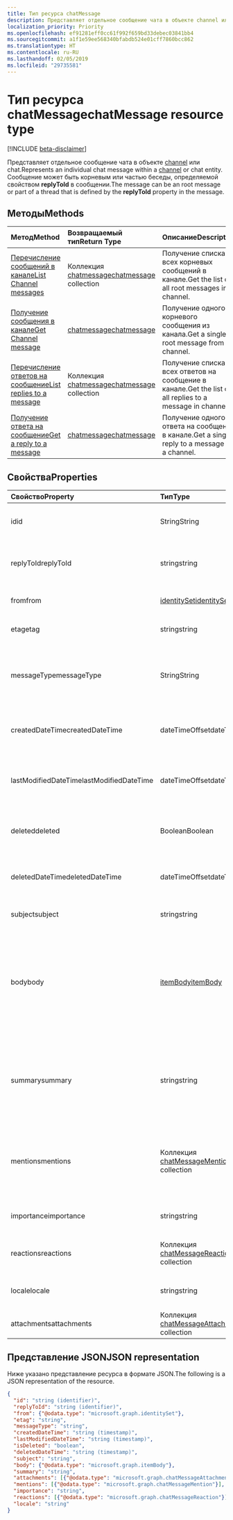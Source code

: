 ```yaml
---
title: Тип ресурса chatMessage
description: Представляет отдельное сообщение чата в объекте channel или chat. Сообщение может быть корневым или частью беседы, определяемой свойством **replyToId** в сообщении.
localization_priority: Priority
ms.openlocfilehash: ef91281eff0cc61f992f659bd33debec03841bb4
ms.sourcegitcommit: a1f1e59ee568340bfabdb524e01cff7860bcc862
ms.translationtype: HT
ms.contentlocale: ru-RU
ms.lasthandoff: 02/05/2019
ms.locfileid: "29735581"
---
```

# <a name="chatmessage-resource-type"></a><span data-ttu-id="72b3f-104">Тип ресурса chatMessage</span><span class="sxs-lookup"><span data-stu-id="72b3f-104">chatMessage resource type</span></span>

[!INCLUDE [beta-disclaimer](../../includes/beta-disclaimer.md)]

<span data-ttu-id="72b3f-105">Представляет отдельное сообщение чата в объекте [channel](channel.md) или chat.</span><span class="sxs-lookup"><span data-stu-id="72b3f-105">Represents an individual chat message within a [channel](channel.md) or chat entity.</span></span> <span data-ttu-id="72b3f-106">Сообщение может быть корневым или частью беседы, определяемой свойством **replyToId** в сообщении.</span><span class="sxs-lookup"><span data-stu-id="72b3f-106">The message can be an root message or part of a thread that is defined by the **replyToId** property in the message.</span></span>

## <a name="methods"></a><span data-ttu-id="72b3f-107">Методы</span><span class="sxs-lookup"><span data-stu-id="72b3f-107">Methods</span></span>

| <span data-ttu-id="72b3f-108">Метод</span><span class="sxs-lookup"><span data-stu-id="72b3f-108">Method</span></span>       | <span data-ttu-id="72b3f-109">Возвращаемый тип</span><span class="sxs-lookup"><span data-stu-id="72b3f-109">Return Type</span></span>  |<span data-ttu-id="72b3f-110">Описание</span><span class="sxs-lookup"><span data-stu-id="72b3f-110">Description</span></span>|
|:---------------|:--------|:----------|
|[<span data-ttu-id="72b3f-111">Перечисление сообщений в канале</span><span class="sxs-lookup"><span data-stu-id="72b3f-111">List Channel messages</span></span>](../api/channel-list-messages.md) | <span data-ttu-id="72b3f-112">Коллекция [chatmessage](chatmessage.md)</span><span class="sxs-lookup"><span data-stu-id="72b3f-112">[chatmessage](chatmessage.md) collection</span></span> | <span data-ttu-id="72b3f-113">Получение списка всех корневых сообщений в канале.</span><span class="sxs-lookup"><span data-stu-id="72b3f-113">Get the list of all root messages in a channel.</span></span>|
|[<span data-ttu-id="72b3f-114">Получение сообщения в канале</span><span class="sxs-lookup"><span data-stu-id="72b3f-114">Get Channel message</span></span>](../api/channel-get-message.md) | [<span data-ttu-id="72b3f-115">chatmessage</span><span class="sxs-lookup"><span data-stu-id="72b3f-115">chatmessage</span></span>](chatmessage.md) | <span data-ttu-id="72b3f-116">Получение одного корневого сообщения из канала.</span><span class="sxs-lookup"><span data-stu-id="72b3f-116">Get a single root message from a channel.</span></span>|
|[<span data-ttu-id="72b3f-117">Перечисление ответов на сообщение</span><span class="sxs-lookup"><span data-stu-id="72b3f-117">List replies to a message</span></span>](../api/channel-list-messagereplies.md) | <span data-ttu-id="72b3f-118">Коллекция [chatmessage](chatmessage.md)</span><span class="sxs-lookup"><span data-stu-id="72b3f-118">[chatmessage](chatmessage.md) collection</span></span>| <span data-ttu-id="72b3f-119">Получение списка всех ответов на сообщение в канале.</span><span class="sxs-lookup"><span data-stu-id="72b3f-119">Get the list of all replies to a message in channel.</span></span>|
|[<span data-ttu-id="72b3f-120">Получение ответа на сообщение</span><span class="sxs-lookup"><span data-stu-id="72b3f-120">Get a reply to a message</span></span>](../api/channel-get-messagereply.md) | [<span data-ttu-id="72b3f-121">chatmessage</span><span class="sxs-lookup"><span data-stu-id="72b3f-121">chatmessage</span></span>](chatmessage.md)| <span data-ttu-id="72b3f-122">Получение одного ответа на сообщение в канале.</span><span class="sxs-lookup"><span data-stu-id="72b3f-122">Get a single reply to a message in a channel.</span></span>|

## <a name="properties"></a><span data-ttu-id="72b3f-123">Свойства</span><span class="sxs-lookup"><span data-stu-id="72b3f-123">Properties</span></span>
| <span data-ttu-id="72b3f-124">Свойство</span><span class="sxs-lookup"><span data-stu-id="72b3f-124">Property</span></span>     | <span data-ttu-id="72b3f-125">Тип</span><span class="sxs-lookup"><span data-stu-id="72b3f-125">Type</span></span>   |<span data-ttu-id="72b3f-126">Описание</span><span class="sxs-lookup"><span data-stu-id="72b3f-126">Description</span></span>|
|:---------------|:--------|:----------|
|<span data-ttu-id="72b3f-127">id</span><span class="sxs-lookup"><span data-stu-id="72b3f-127">id</span></span>|<span data-ttu-id="72b3f-128">String</span><span class="sxs-lookup"><span data-stu-id="72b3f-128">String</span></span>| <span data-ttu-id="72b3f-129">Только для чтения.</span><span class="sxs-lookup"><span data-stu-id="72b3f-129">Read-only.</span></span> <span data-ttu-id="72b3f-130">Уникальный идентификатор сообщения.</span><span class="sxs-lookup"><span data-stu-id="72b3f-130">Unique ID of the message.</span></span>|
|<span data-ttu-id="72b3f-131">replyToId</span><span class="sxs-lookup"><span data-stu-id="72b3f-131">replyToId</span></span>| <span data-ttu-id="72b3f-132">string</span><span class="sxs-lookup"><span data-stu-id="72b3f-132">string</span></span> | <span data-ttu-id="72b3f-133">Идентификатор родительского или корневого сообщения беседы</span><span class="sxs-lookup"><span data-stu-id="72b3f-133">Id of the parent message/root message of the thread</span></span> |
|<span data-ttu-id="72b3f-134">from</span><span class="sxs-lookup"><span data-stu-id="72b3f-134">from</span></span>|[<span data-ttu-id="72b3f-135">identitySet</span><span class="sxs-lookup"><span data-stu-id="72b3f-135">identitySet</span></span>](identityset.md)| <span data-ttu-id="72b3f-136">Сведения об отправителе сообщения</span><span class="sxs-lookup"><span data-stu-id="72b3f-136">Details of the sender of the message</span></span>|
|<span data-ttu-id="72b3f-137">etag</span><span class="sxs-lookup"><span data-stu-id="72b3f-137">etag</span></span>| <span data-ttu-id="72b3f-138">string</span><span class="sxs-lookup"><span data-stu-id="72b3f-138">string</span></span> | <span data-ttu-id="72b3f-139">Номер версии сообщения</span><span class="sxs-lookup"><span data-stu-id="72b3f-139">Version number of the message</span></span> |
|<span data-ttu-id="72b3f-140">messageType</span><span class="sxs-lookup"><span data-stu-id="72b3f-140">messageType</span></span>|<span data-ttu-id="72b3f-141">String</span><span class="sxs-lookup"><span data-stu-id="72b3f-141">String</span></span>|<span data-ttu-id="72b3f-142">Тип сообщения. Поддерживаемые в настоящее время значения: message, chatEvent, Typing</span><span class="sxs-lookup"><span data-stu-id="72b3f-142">The type of message, current supported values are: message, chatEvent, Typing</span></span>|
|<span data-ttu-id="72b3f-143">createdDateTime</span><span class="sxs-lookup"><span data-stu-id="72b3f-143">createdDateTime</span></span>|<span data-ttu-id="72b3f-144">dateTimeOffset</span><span class="sxs-lookup"><span data-stu-id="72b3f-144">dateTimeOffset</span></span>|<span data-ttu-id="72b3f-145">Только для чтения.</span><span class="sxs-lookup"><span data-stu-id="72b3f-145">Read only.</span></span> <span data-ttu-id="72b3f-146">Метка времени создания сообщения</span><span class="sxs-lookup"><span data-stu-id="72b3f-146">Timestamp of when the message was created</span></span>|
|<span data-ttu-id="72b3f-147">lastModifiedDateTime</span><span class="sxs-lookup"><span data-stu-id="72b3f-147">lastModifiedDateTime</span></span>|<span data-ttu-id="72b3f-148">dateTimeOffset</span><span class="sxs-lookup"><span data-stu-id="72b3f-148">dateTimeOffset</span></span>|<span data-ttu-id="72b3f-149">Только для чтения.</span><span class="sxs-lookup"><span data-stu-id="72b3f-149">Read only.</span></span> <span data-ttu-id="72b3f-150">Метка времени изменения или обновления сообщения</span><span class="sxs-lookup"><span data-stu-id="72b3f-150">Timestamp of when the message was edited/updated</span></span>|
|<span data-ttu-id="72b3f-151">deleted</span><span class="sxs-lookup"><span data-stu-id="72b3f-151">deleted</span></span>|<span data-ttu-id="72b3f-152">Boolean</span><span class="sxs-lookup"><span data-stu-id="72b3f-152">Boolean</span></span>|<span data-ttu-id="72b3f-153">Указывает, удалено ли сообщение с возможностью восстановления</span><span class="sxs-lookup"><span data-stu-id="72b3f-153">Represents if a message has been soft deleted</span></span>|
|<span data-ttu-id="72b3f-154">deletedDateTime</span><span class="sxs-lookup"><span data-stu-id="72b3f-154">deletedDateTime</span></span>|<span data-ttu-id="72b3f-155">dateTimeOffset</span><span class="sxs-lookup"><span data-stu-id="72b3f-155">dateTimeOffset</span></span>|<span data-ttu-id="72b3f-156">Только для чтения.</span><span class="sxs-lookup"><span data-stu-id="72b3f-156">Read only.</span></span> <span data-ttu-id="72b3f-157">Метка времени удаления сообщения</span><span class="sxs-lookup"><span data-stu-id="72b3f-157">Timestamp at which the message was deleted</span></span> |
|<span data-ttu-id="72b3f-158">subject</span><span class="sxs-lookup"><span data-stu-id="72b3f-158">subject</span></span>|<span data-ttu-id="72b3f-159">string</span><span class="sxs-lookup"><span data-stu-id="72b3f-159">string</span></span>|<span data-ttu-id="72b3f-160">Строка темы сообщения.</span><span class="sxs-lookup"><span data-stu-id="72b3f-160">Message subject line.</span></span> <span data-ttu-id="72b3f-161">Необязательное</span><span class="sxs-lookup"><span data-stu-id="72b3f-161">Optional</span></span>|
|<span data-ttu-id="72b3f-162">body</span><span class="sxs-lookup"><span data-stu-id="72b3f-162">body</span></span>|[<span data-ttu-id="72b3f-163">itemBody</span><span class="sxs-lookup"><span data-stu-id="72b3f-163">itemBody</span></span>](itembody.md)|<span data-ttu-id="72b3f-164">Представление содержимого сообщения в формате Plaintext/HTML.</span><span class="sxs-lookup"><span data-stu-id="72b3f-164">Plaintext/HTML representation of the content of the message.</span></span> <span data-ttu-id="72b3f-165">Возвращает неформатированный текст по умолчанию. Приложение может выбрать формат HTML в составе параметров запроса</span><span class="sxs-lookup"><span data-stu-id="72b3f-165">Returns plain text by default, application can choose HTML as part of a query param</span></span>|
|<span data-ttu-id="72b3f-166">summary</span><span class="sxs-lookup"><span data-stu-id="72b3f-166">summary</span></span>|<span data-ttu-id="72b3f-167">string</span><span class="sxs-lookup"><span data-stu-id="72b3f-167">string</span></span>|<span data-ttu-id="72b3f-168">Сводный текст сообщения, который можно использовать для push-уведомлений и представлений сводки или резервных представлений</span><span class="sxs-lookup"><span data-stu-id="72b3f-168">Summary text of the message that could be used for push notifications and summary views or fall back views</span></span>|
|<span data-ttu-id="72b3f-169">mentions</span><span class="sxs-lookup"><span data-stu-id="72b3f-169">mentions</span></span>|<span data-ttu-id="72b3f-170">Коллекция [chatMessageMention](chatmention.md)</span><span class="sxs-lookup"><span data-stu-id="72b3f-170">[chatMessageMention](chatmention.md) collection</span></span>| <span data-ttu-id="72b3f-171">Список сущностей, упомянутых в сообщении.</span><span class="sxs-lookup"><span data-stu-id="72b3f-171">List of entities mentioned in the message.</span></span> <span data-ttu-id="72b3f-172">Поддерживаемые в настоящее время: user, bot, team, channel</span><span class="sxs-lookup"><span data-stu-id="72b3f-172">Currently supports user, bot, team, channel</span></span>|
|<span data-ttu-id="72b3f-173">importance</span><span class="sxs-lookup"><span data-stu-id="72b3f-173">importance</span></span>| <span data-ttu-id="72b3f-174">string</span><span class="sxs-lookup"><span data-stu-id="72b3f-174">string</span></span> | <span data-ttu-id="72b3f-175">Важность сообщения: высокая, низкая</span><span class="sxs-lookup"><span data-stu-id="72b3f-175">The importance of the message: Normal, High</span></span>|
|<span data-ttu-id="72b3f-176">reactions</span><span class="sxs-lookup"><span data-stu-id="72b3f-176">reactions</span></span>| <span data-ttu-id="72b3f-177">Коллекция [chatMessageReaction](chatreaction.md)</span><span class="sxs-lookup"><span data-stu-id="72b3f-177">[chatMessageReaction](chatreaction.md) collection</span></span> | <span data-ttu-id="72b3f-178">Реакции на сообщение (например, "Нравится")</span><span class="sxs-lookup"><span data-stu-id="72b3f-178">Reactions for this message (for example, Like)</span></span>|
|<span data-ttu-id="72b3f-179">locale</span><span class="sxs-lookup"><span data-stu-id="72b3f-179">locale</span></span>|<span data-ttu-id="72b3f-180">string</span><span class="sxs-lookup"><span data-stu-id="72b3f-180">string</span></span>|<span data-ttu-id="72b3f-181">Язык сообщения, установленный клиентом</span><span class="sxs-lookup"><span data-stu-id="72b3f-181">Locale of the message set by the client</span></span>|
|<span data-ttu-id="72b3f-182">attachments</span><span class="sxs-lookup"><span data-stu-id="72b3f-182">attachments</span></span>|<span data-ttu-id="72b3f-183">Коллекция [chatMessageAttachment](chatattachment.md)</span><span class="sxs-lookup"><span data-stu-id="72b3f-183">[chatMessageAttachment](chatattachment.md) collection</span></span> |<span data-ttu-id="72b3f-184">Вложенные файлы</span><span class="sxs-lookup"><span data-stu-id="72b3f-184">Attached files</span></span>|


## <a name="json-representation"></a><span data-ttu-id="72b3f-185">Представление JSON</span><span class="sxs-lookup"><span data-stu-id="72b3f-185">JSON representation</span></span>

<span data-ttu-id="72b3f-186">Ниже указано представление ресурса в формате JSON.</span><span class="sxs-lookup"><span data-stu-id="72b3f-186">The following is a JSON representation of the resource.</span></span>

<!-- {
  "blockType": "resource",
  "optionalProperties": [
    "deleted",
    "deletedDateTime",
    "attachments",
    "importance",
    "reactions",
    "mentions",
    "subject",
    "summary"
  ],
  "baseType": "microsoft.graph.entity",
  "@odata.type": "microsoft.graph.chatMessage"
}-->

```json
{
  "id": "string (identifier)",
  "replyToId": "string (identifier)",
  "from": {"@odata.type": "microsoft.graph.identitySet"},
  "etag": "string",
  "messageType": "string",
  "createdDateTime": "string (timestamp)",
  "lastModifiedDateTime": "string (timestamp)",
  "isDeleted": "boolean",
  "deletedDateTime": "string (timestamp)",
  "subject": "string",
  "body": {"@odata.type": "microsoft.graph.itemBody"},
  "summary": "string",
  "attachments": [{"@odata.type": "microsoft.graph.chatMessageAttachment"}],
  "mentions": [{"@odata.type": "microsoft.graph.chatMessageMention"}],
  "importance": "string",
  "reactions": [{"@odata.type": "microsoft.graph.chatMessageReaction"}],
  "locale": "string"
}

```

<!-- uuid: 8fcb5dbc-d5aa-4681-8e31-b001d5168d79
2015-10-25 14:57:30 UTC -->
<!--
{
  "type": "#page.annotation",
  "description": "chat message resource",
  "keywords": "",
  "section": "documentation",
  "tocPath": "",
  "suppressions": [
    "Error: /api-reference/beta/resources/chatmessage.md:\r\n      Exception processing links.\r\n    System.ArgumentException: Link Definition was null. Link text: !INCLUDE [beta-disclaimer](../../includes/beta-disclaimer.md)\r\n      at ApiDoctor.Validation.DocFile.get_LinkDestinations()\r\n      at ApiDoctor.Validation.DocSet.ValidateLinks(Boolean includeWarnings, String[] relativePathForFiles, IssueLogger issues, Boolean requireFilenameCaseMatch, Boolean printOrphanedFiles)"
  ]
}
-->

